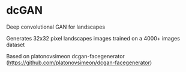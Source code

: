 # dcGAN

Deep convolutional GAN for landscapes

Generates 32x32 pixel landscapes images trained on a 4000+ images dataset

Based on platonovsimeon dcgan-facegenerator (https://github.com/platonovsimeon/dcgan-facegenerator)
